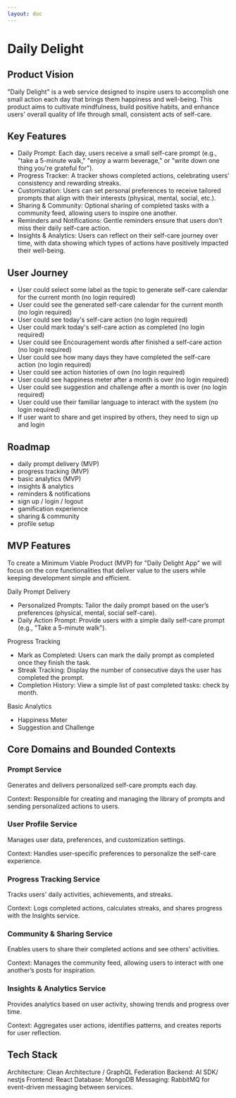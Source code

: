 ```yaml
---
layout: doc
---
```


# Daily Delight

## Product Vision

"Daily Delight" is a web service designed to inspire users to accomplish one small action each day that brings them happiness and well-being.
This product aims to cultivate mindfulness, build positive habits, and enhance users' overall quality of life through small, consistent acts of self-care.

## Key Features

- Daily Prompt: Each day, users receive a small self-care prompt (e.g., "take a 5-minute walk," "enjoy a warm beverage," or "write down one thing you're grateful for").
- Progress Tracker: A tracker shows completed actions, celebrating users’ consistency and rewarding streaks.
- Customization: Users can set personal preferences to receive tailored prompts that align with their interests (physical, mental, social, etc.).
- Sharing & Community: Optional sharing of completed tasks with a community feed, allowing users to inspire one another.
- Reminders and Notifications: Gentle reminders ensure that users don’t miss their daily self-care action.
- Insights & Analytics: Users can reflect on their self-care journey over time, with data showing which types of actions have positively impacted their well-being.

## User Journey

- User could select some label as the topic to generate self-care calendar for the current month (no login required)
- User could see the generated self-care calendar for the current month (no login required)
- User could see today's self-care action (no login required)
- User could mark today's self-care action as completed (no login required)
- User could see Encouragement words after finished a self-care action (no login required)
- User could see how many days they have completed the self-care action (no login required)
- User could see action histories of own (no login required)
- User could see happiness meter after a month is over (no login required)
- User could see suggestion and challenge after a month is over (no login required)
- User could use their familiar language to interact with the system (no login required)
- If user want to share and get inspired by others, they need to sign up and login

## Roadmap

- daily prompt delivery (MVP)
- progress tracking (MVP)
- basic analytics (MVP)
- insights & analytics
- reminders & notifications
- sign up / login / logout
- gamification experience
- sharing & community
- profile setup

## MVP Features

To create a Minimum Viable Product (MVP) for "Daily Delight App" we will focus on the core functionalities that deliver value to the users while keeping development simple and efficient.

Daily Prompt Delivery

- Personalized Prompts: Tailor the daily prompt based on the user’s preferences (physical, mental, social self-care).
- Daily Action Prompt: Provide users with a simple daily self-care prompt (e.g., "Take a 5-minute walk").

Progress Tracking

- Mark as Completed: Users can mark the daily prompt as completed once they finish the task.
- Streak Tracking: Display the number of consecutive days the user has completed the prompt.
- Completion History: View a simple list of past completed tasks: check by month.

Basic Analytics

- Happiness Meter
- Suggestion and Challenge

## Core Domains and Bounded Contexts

### Prompt Service

Generates and delivers personalized self-care prompts each day.

Context: Responsible for creating and managing the library of prompts and sending personalized actions to users.

### User Profile Service

Manages user data, preferences, and customization settings.

Context: Handles user-specific preferences to personalize the self-care experience.

### Progress Tracking Service

Tracks users' daily activities, achievements, and streaks.

Context: Logs completed actions, calculates streaks, and shares progress with the Insights service.

### Community & Sharing Service

Enables users to share their completed actions and see others’ activities.

Context: Manages the community feed, allowing users to interact with one another’s posts for inspiration.

### Insights & Analytics Service

Provides analytics based on user activity, showing trends and progress over time.

Context: Aggregates user actions, identifies patterns, and creates reports for user reflection.

## Tech Stack

Architecture: Clean Architecture / GraphQL Federation
Backend: AI SDK/ nestjs
Frontend: React
Database: MongoDB
Messaging: RabbitMQ for event-driven messaging between services.
